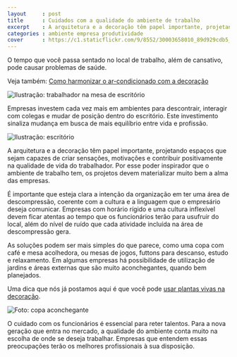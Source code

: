```yaml
---
layout     : post
title      : Cuidados com a qualidade do ambiente de trabalho
excerpt    : A arquitetura e a decoração têm papel importante, projetando espaços que sejam capazes de criar sensações, motivações e contribuir positivamente na qualidade de vida do trabalhador. Por esse poder inspirador que o ambiente de trabalho tem, os projetos devem materializar muito bem a alma das empresas.
categories : ambiente empresa produtividade
cover      : https://c1.staticflickr.com/9/8552/30003658010_89d929cdb5_b.jpg
---
```


<div class="grid _center">
    <div class="cell">
        <p>O tempo que você passa sentado no local de trabalho, além de cansativo, pode causar problemas de saúde.</p>
        <p>Veja também: <a href="{% post_url 2016-10-06-ar-condicionado-pede-discricao %}">Como harmonizar o ar-condicionado com a decoração</a></p>
    </div>
    <div class="cell"><img src="https://c2.staticflickr.com/6/5693/30003658090_357cb58afa_z.jpg" alt="Ilustração: trabalhador na mesa de escritório"></div>
</div>

Empresas investem cada vez mais em ambientes para descontrair, interagir com colegas e mudar de posição dentro do escritório. Este investimento sinaliza mudança em busca de mais equilíbrio entre vida e profissão.

<div class="grid _center">
    <div class="cell"><img src="https://c2.staticflickr.com/6/5786/29669950414_fced6ae286_z.jpg" alt="Ilustração: escritório"></div>
    <div class="cell">
        <p>A arquitetura e a decoração têm papel importante, projetando espaços que sejam capazes de criar sensações, motivações e contribuir positivamente na qualidade de vida do trabalhador. Por esse poder inspirador que o ambiente de trabalho tem, os projetos devem materializar muito bem a alma das empresas.</p>
        <p>É importante que esteja clara a intenção da organização em ter uma área de descompressão, coerente com a cultura e a linguagem que o empresário deseja comunicar. Empresas com horário rígido e uma cultura inflexível devem ficar atentas ao tempo que os funcionários terão para usufruir do local, além do nível de ruído que cada atividade incluída na área de descompressão gera.</p>
    </div>
</div>


<div class="grid _center">
    <div class="cell">
        <p>As soluções podem ser mais simples do que parece, como uma copa com café e mesa acolhedora, ou mesas de jogos, futtons para descanso, estudo e relaxamento. Em algumas empresas há possibilidade de utilização de jardins e áreas externas que são muito aconchegantes, quando bem planejados.</p>
        <p>Uma dica que nós já postamos aqui é que você pode <a href="{% post_url 2016-07-20-dica-de-saude-e-decoracao-use-plantas-vivas-em-casa %}">usar plantas vivas na decoração</a>.</p>
    </div>
    <div class="cell"><img src="https://c1.staticflickr.com/9/8549/29670076894_dda4846ee8_o.jpg" alt="Foto: copa aconchegante"></div>
</div>

O cuidado com os funcionários é essencial para reter talentos. Para a nova geração que entra no mercado, a qualidade do ambiente conta muito na escolha de onde se deseja trabalhar. Empresas que entendem essas preocupações terão os melhores profissionais à sua disposição.

